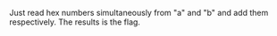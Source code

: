 Just read hex numbers simultaneously from "a" and "b" and add them respectively. The results is the flag.
